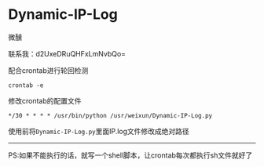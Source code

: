 # Dynamic-IP-Log

微醺

联系我：d2UxeDRuQHFxLmNvbQo=

配合crontab进行轮回检测

```shell
crontab -e
```
修改crontab的配置文件

```shell
*/30 * * * * /usr/bin/python /usr/weixun/Dynamic-IP-Log.py
```
使用前将`Dynamic-IP-Log.py`里面IP.log文件修改成绝对路径


------------


PS:如果不能执行的话，就写一个shell脚本，让crontab每次都执行sh文件就好了
